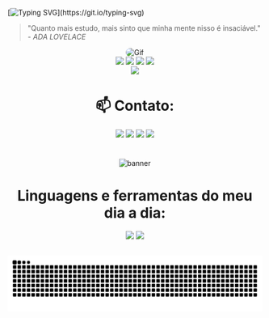 [![Typing SVG](https://readme-typing-svg.herokuapp.com?font=VT323&size=45&pause=1000&color=F01989&center=true&width=1000&lines=Bem+Vindo(a)!;Olá,+eu+sou+Paulo+Roberto;+Atualmente+Cursando+3%C2%B0+período;+de+Análise+e+Desenvolvimento+de+Sistemas;+e+estou+me+aperfeiçoando+em+Cypress,+JavaScript;+RobotFramework+e+Fundamentos+de+Testes.;+💻+Apaixonado+por+Tecnologia.;+📚+e+por+Livros.)](https://git.io/typing-svg)

> "Quanto mais estudo, mais sinto que minha mente nisso é insaciável." 
    - <i>ADA LOVELACE</i>
    
<div align="center">
<img align="leaft" alt="Gif" height="440" width="1220" style="border-radius:50px;"  src="https://user-images.githubusercontent.com/104467309/178572559-8f9a513e-d90b-4a3b-9c13-15dbf61fceb1.gif">
<div align="center">
<img height="190em" src="https://github-profile-summary-cards.vercel.app/api/cards/profile-details?username=paulinrs&theme=radical"/> 
<img height="150em" src="https://github-readme-stats.vercel.app/api?username=paulinrs&show_icons=true&theme=radical&include_all_commits=true&count_private=false&hide_border=true"/> <img height="150em" src="https://github-readme-stats.vercel.app/api/top-langs/?username=paulinrs&layout=compact&langs_count=7&theme=radical&hide_border=true"/> <img height="200em" src="https://github-readme-streak-stats.herokuapp.com/?user=paulinrs&theme=radical&hide_border=true"/>

<div align="center">
<img src="https://media.giphy.com/media/0TtX2qqpxp3pIafzio/giphy.gif" width="80"> 

# 📫 Contato:
  <a href="https://www.instagram.com/paulinnrs/" target="_blank"><img src="https://img.shields.io/badge/-Instagram-%23E4405F?style=for-the-badge&logo=instagram&logoColor=white" target="_blank"></a>
  <a href = "mailto:paulinn.rs@gmail.com"><img src="https://img.shields.io/badge/-Gmail-%23333?style=for-the-badge&logo=gmail&logoColor=white" target="_blank"></a>
  <a href="https://www.linkedin.com/in/paulinnrs/" target="_blank"><img src="https://img.shields.io/badge/-LinkedIn-%230077B5?style=for-the-badge&logo=linkedin&logoColor=white" target="_blank"></a> 
 <a href="https://twitter.com/paulin_rs/" target="_blank"><img src="https://img.shields.io/badge/Twitter-1DA1F2?style=for-the-badge&logo=twitter&logoColor=white" target="_blank"></a>
  #
  ![banner](https://user-images.githubusercontent.com/104467309/189486087-80881286-d3b6-42ae-9c32-4417a439a8a3.jpg)
  #
          
# Linguagens e ferramentas do meu dia a dia:

 </h1> <img src="https://user-images.githubusercontent.com/104467309/195210138-9e2c1466-0cbe-4292-a8ce-ac08d5fd6f71.gif" width="400px">  
   </h1>
<img src="https://user-images.githubusercontent.com/104467309/178513487-d1a267ff-4f00-4bf2-85f5-4eb27662bc24.gif" width="250px">

  ##






![Snake animation](https://github.com/paulinrs/paulinrs/blob/output/github-contribution-grid-snake.svg)

